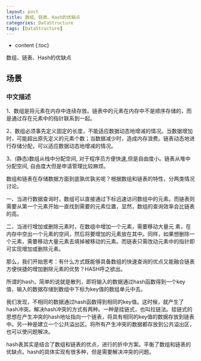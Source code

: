 ```yaml
---
layout: post
title: 数组、链表、Hash的优缺点
categories: DataStructure
tags: [DataStructure]
---
```


* content
{:toc}

数组、链表、Hash的优缺点

## 场景 

### 中文描述

1、数组是将元素在内存中连续存放。链表中的元素在内存中不是顺序存储的，而是通过存在元素中的指针联系到一起。

2、数组必须事先定义固定的长度，不能适应数据动态地增减的情况。当数据增加时，可能超出原先定义的元素个数；当数据减少时，造成内存浪费。链表动态地进行存储分配，可以适应数据动态地增减的情况。

3、(静态)数组从栈中分配空间, 对于程序员方便快速,但是自由度小。链表从堆中分配空间, 自由度大但是申请管理比较麻烦。​

数组和链表在存储数据方面到底孰优孰劣呢？根据数组和链表的特性，分两类情况讨论。

一、当进行数据查询时，数组可以直接通过下标迅速访问数组中的元素。而链表则需要从第一个元素开始一直找到需要的元素位置，显然，数组的查询效率会比链表的高。

二、当进行增加或删除元素时，在数组中增加一个元素，需要移动大量元 素，在内存中空出一个元素的空间，然后将要增加的元素放在其中。同样，如果想删除一个元素，需要移动大量元素去填掉被移动的元素。而链表只需改动元素中的指针即可实现增加或删除元素。

那么，我们开始思考：有什么方式既能够具备数组的快速查询的优点又能融合链表方便快捷的增加删除元素的优势？HASH呼之欲出。

所谓的hash，简单的说就是散列，即将输入的数据通过hash函数得到一个key值，输入的数据存储到数组中下标为key值的数组单元中去。

我们发现，不相同的数据通过hash函数得到相同的key值。这时候，就产生了hash冲突。解决hash冲突的方式有两种。一种是挂链式，也叫拉链法。挂链式的思想在产生冲突的hash地址指向一个链表，将具有相同的key值的数据存放到链表中。另一种是建立一个公共溢出区。将所有产生冲突的数据都存放到公共溢出区，也可以使问题解决。

hash表其实是结合了数组和链表的优点，进行的折中方案。平衡了数组和链表的优缺点。hash的具体实现有很多种，但是需要解决冲突的问题。​

